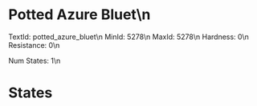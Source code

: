 # Potted Azure Bluet\n
TextId: potted_azure_bluet\n
MinId: 5278\n
MaxId: 5278\n
Hardness: 0\n
Resistance: 0\n

Num States: 1\n
# States
```

```